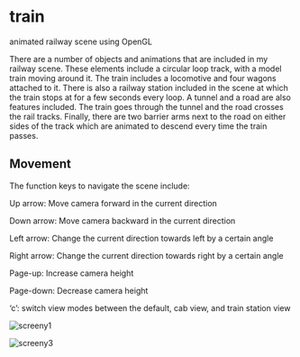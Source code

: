 # train
animated railway scene using OpenGL

There are a number of objects and animations that are included in my railway scene. These elements include a circular loop track, with a model train moving around it. The train includes a locomotive and four wagons attached to it. There is also a railway station included in the scene at which the train stops at for a few seconds every loop. A tunnel and a road are also features included. The train goes through the tunnel and the road crosses the rail tracks. Finally, there are two barrier arms next to the road on either sides of the track which are animated to descend every time the train passes. 

## Movement
The function keys to navigate the scene include:

Up arrow: Move camera forward in the current direction

Down arrow: Move camera backward in the current direction

Left arrow: Change the current direction towards left by a certain angle

Right arrow: Change the current direction towards right by a certain angle

Page-up: Increase camera height

Page-down: Decrease camera height

‘c’: switch view modes between the default, cab view, and train station view


![screeny1](https://user-images.githubusercontent.com/99695975/184084343-bb8cf07e-3149-4711-a30c-e2815ff5e164.png)


![screeny3](https://user-images.githubusercontent.com/99695975/184084473-a13d7383-f7ad-41f4-b639-3ee317d55c00.png)
